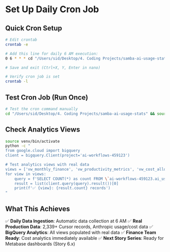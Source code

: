 # Set Up Daily Cron Job

## Quick Cron Setup

```bash
# Edit crontab
crontab -e

# Add this line for daily 6 AM execution:
0 6 * * * cd "/Users/sid/Desktop/4. Coding Projects/samba-ai-usage-stats" && source venv/bin/activate && python simple_daily_pipeline.py >> cron_daily.log 2>&1

# Save and exit (Ctrl+X, Y, Enter in nano)

# Verify cron job is set
crontab -l
```

## Test Cron Job (Run Once)

```bash
# Test the cron command manually
cd "/Users/sid/Desktop/4. Coding Projects/samba-ai-usage-stats" && source venv/bin/activate && python simple_daily_pipeline.py
```

## Check Analytics Views

```bash
source venv/bin/activate
python -c "
from google.cloud import bigquery
client = bigquery.Client(project='ai-workflows-459123')

# Test analytics views with real data
views = ['vw_monthly_finance', 'vw_productivity_metrics', 'vw_cost_allocation', 'vw_executive_summary']
for view in views:
    query = f'SELECT COUNT(*) as count FROM \`ai-workflows-459123.ai_usage_analytics.{view}\`'
    result = list(client.query(query).result())[0]
    print(f'✅ {view}: {result.count} records')
"
```

## What This Achieves

✅ **Daily Data Ingestion**: Automatic data collection at 6 AM
✅ **Real Production Data**: 2,339+ Cursor records, Anthropic usage/cost data
✅ **BigQuery Analytics**: All views populated with real data
✅ **Finance Team Ready**: Cost analytics immediately available
✅ **Next Story Series**: Ready for Metabase dashboards (Story 6.x)